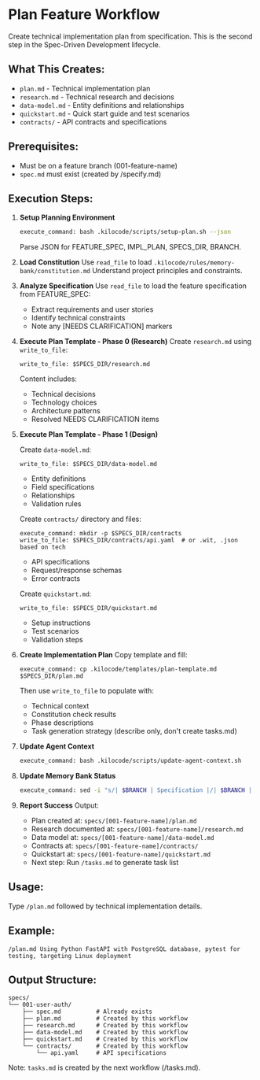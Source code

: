 # Plan Feature Workflow

Create technical implementation plan from specification.
This is the second step in the Spec-Driven Development lifecycle.

## What This Creates:
- `plan.md` - Technical implementation plan
- `research.md` - Technical research and decisions
- `data-model.md` - Entity definitions and relationships
- `quickstart.md` - Quick start guide and test scenarios
- `contracts/` - API contracts and specifications

## Prerequisites:
- Must be on a feature branch (001-feature-name)
- `spec.md` must exist (created by /specify.md)

## Execution Steps:

1. **Setup Planning Environment**
   ```bash
   execute_command: bash .kilocode/scripts/setup-plan.sh --json
   ```
   Parse JSON for FEATURE_SPEC, IMPL_PLAN, SPECS_DIR, BRANCH.

2. **Load Constitution**
   Use `read_file` to load `.kilocode/rules/memory-bank/constitution.md`
   Understand project principles and constraints.

3. **Analyze Specification**
   Use `read_file` to load the feature specification from FEATURE_SPEC:
   - Extract requirements and user stories
   - Identify technical constraints
   - Note any [NEEDS CLARIFICATION] markers

4. **Execute Plan Template - Phase 0 (Research)**
   Create `research.md` using `write_to_file`:
   ```
   write_to_file: $SPECS_DIR/research.md
   ```
   Content includes:
   - Technical decisions
   - Technology choices
   - Architecture patterns
   - Resolved NEEDS CLARIFICATION items

5. **Execute Plan Template - Phase 1 (Design)**
   
   Create `data-model.md`:
   ```
   write_to_file: $SPECS_DIR/data-model.md
   ```
   - Entity definitions
   - Field specifications
   - Relationships
   - Validation rules
   
   Create `contracts/` directory and files:
   ```
   execute_command: mkdir -p $SPECS_DIR/contracts
   write_to_file: $SPECS_DIR/contracts/api.yaml  # or .wit, .json based on tech
   ```
   - API specifications
   - Request/response schemas
   - Error contracts
   
   Create `quickstart.md`:
   ```
   write_to_file: $SPECS_DIR/quickstart.md
   ```
   - Setup instructions
   - Test scenarios
   - Validation steps

6. **Create Implementation Plan**
   Copy template and fill:
   ```
   execute_command: cp .kilocode/templates/plan-template.md $SPECS_DIR/plan.md
   ```
   Then use `write_to_file` to populate with:
   - Technical context
   - Constitution check results
   - Phase descriptions
   - Task generation strategy (describe only, don't create tasks.md)

7. **Update Agent Context**
   ```bash
   execute_command: bash .kilocode/scripts/update-agent-context.sh
   ```

8. **Update Memory Bank Status**
   ```bash
   execute_command: sed -i "s/| $BRANCH | Specification |/| $BRANCH | Planning |/" .kilocode/rules/memory-bank/active-features.md
   ```

9. **Report Success**
   Output:
   - Plan created at: `specs/[001-feature-name]/plan.md`
   - Research documented at: `specs/[001-feature-name]/research.md`
   - Data model at: `specs/[001-feature-name]/data-model.md`
   - Contracts at: `specs/[001-feature-name]/contracts/`
   - Quickstart at: `specs/[001-feature-name]/quickstart.md`
   - Next step: Run `/tasks.md` to generate task list

## Usage:
Type `/plan.md` followed by technical implementation details.

## Example:
```
/plan.md Using Python FastAPI with PostgreSQL database, pytest for testing, targeting Linux deployment
```

## Output Structure:
```
specs/
└── 001-user-auth/
    ├── spec.md          # Already exists
    ├── plan.md          # Created by this workflow
    ├── research.md      # Created by this workflow
    ├── data-model.md    # Created by this workflow
    ├── quickstart.md    # Created by this workflow
    └── contracts/       # Created by this workflow
        └── api.yaml     # API specifications
```

Note: `tasks.md` is created by the next workflow (/tasks.md).